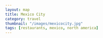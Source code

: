 ```yaml
---
layout: map
title: Mexico City
category: travel
thumbnail: "/images/mexicocity.jpg"
tags: [restaurants, mexico, north america]
---
```

<html>
  <head>
    <style>
       #map {
        height: 400px;
        width: 100%;
       }
    </style>
  </head>
  <body>
    <div id="map"></div>
    <script>
      function initMap() {
         var pujol = {lat: 19.433636, lng: -99.185466};
         var julesbasement = {lat: 19.4305983, lng: -99.1983094};
         var yuban = {lat: 19.4188352, lng: -99.1662856};
         var romitacomedor = {lat: 19.4190907, lng: -99.1591261};
         var limosneros = {lat: 19.4360717, lng: -99.1399995};
         var elbajio = {lat: 19.4274398, lng: -99.2313077};
         var tamalesemporio = {lat: 19.4413154, lng: -99.1662029};
         var laclandestina = {lat: 19.416185, lng: -99.1713497};
         
         var map = new google.maps.Map(document.getElementById('map'), {
          zoom: 13,
          center: pujol
        });
        
         var contentString = '<div id="content">'+
            '<div id="siteNotice">'+
            '</div>'+
            '<h1 id="firstHeading" class="firstHeading">Pujol</h1>'+
            '<div id="bodyContent">'+
            'Calle Francisco Petrarca 254, Miguel Hidalgo, Polanco, 11570 Ciudad de México, CDMX, Mexico'+
            '<a href="https://www.opentable.com.mx/restaurant/profile/3542?ref=16420">Reservations</a>'+
            '</div>'+
            '</div>';
            
        var infowindow = new google.maps.InfoWindow({
          content: contentString
          });
        
        var marker = new google.maps.Marker({
           position: pujol,
           map: map
        });
        marker.addListener('click', function() {
            infowindow.open(map, marker);
        });
         
        var marker = new google.maps.Marker({
          position: elbajio,
          map: map
        });
        
        var marker = new google.maps.Marker({
          position: tamalesemporio,
          map: map
        }); 
         var marker = new google.maps.Marker({
           position: julesbasement,
           map: map
         });
         var marker = new google.maps.Marker({
           position: yuban,
           map: map
         });
         var marker = new google.maps.Marker({
           position: limosneros,
           map: map
         });
          var marker = new google.maps.Marker({
           position: romitacomedor,
           map: map
        });
      }
    </script>
    <script async defer
    src="https://maps.googleapis.com/maps/api/js?key=AIzaSyBjiDtJdMbIB54fTQAPJV7bljadWrv0Jww&callback=initMap">
    </script>
  </body>
</html>
